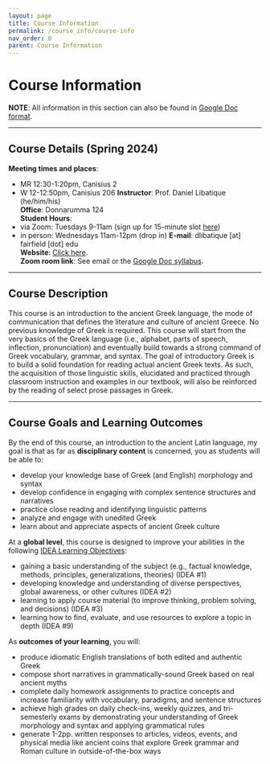 ```yaml
---
layout: page
title: Course Information
permalink: /course_info/course-info
nav_order: 0
parent: Course Information
---
```


# Course Information

**NOTE**: All information in this section can also be found in [Google Doc format](https://docs.google.com/document/d/135wVK8K9Mr6RA9HPohA1RQFsiGG8P01S37LE-kFHNxI/edit?usp=sharing). 

***

## Course Details (Spring 2024)

**Meeting times and places**:  
* MR 12:30-1:20pm, Canisius 2 
* W 12-12:50pm, Canisius 206 
**Instructor**: Prof. Daniel Libatique (he/him/his)  
**Office**: Donnarumma 124  
**Student Hours**:  
* via Zoom: Tuesdays 9-11am (sign up for 15-minute slot [here](https://zcal.co/i/0w7IT80I))
* in person: Wednesdays 11am-12pm (drop in)
**E-mail**: dlibatique [at] fairfield [dot] edu  
**Website**: [Click here](https://libatique.info).  
**Zoom room link**: See email or the [Google Doc syllabus](https://docs.google.com/document/d/135wVK8K9Mr6RA9HPohA1RQFsiGG8P01S37LE-kFHNxI/edit?usp=sharing).

***

## Course Description

This course is an introduction to the ancient Greek language, the mode of communication that defines the literature and culture of ancient Greece. No previous knowledge of Greek is required. This course will start from the very basics of the Greek language (i.e., alphabet, parts of speech, inflection, pronunciation) and eventually build towards a strong command of Greek vocabulary, grammar, and syntax. The goal of introductory Greek is to build a solid foundation for reading actual ancient Greek texts. As such, the acquisition of those linguistic skills, elucidated and practiced through classroom instruction and examples in our textbook, will also be reinforced by the reading of select prose passages in Greek.

***

## Course Goals and Learning Outcomes

By the end of this course, an introduction to the ancient Latin language, my goal is that as far as **disciplinary content** is concerned, you as students will be able to:
* develop your knowledge base of Greek (and English) morphology and syntax
* develop confidence in engaging with complex sentence structures and narratives
* practice close reading and identifying linguistic patterns
* analyze and engage with unedited Greek
* learn about and appreciate aspects of ancient Greek culture

At a **global level**, this course is designed to improve your abilities in the following [IDEA Learning Objectives](https://www.ideaedu.org/idea-notes-on-learning/):
* gaining a basic understanding of the subject (e.g., factual knowledge, methods, principles, generalizations, theories) (IDEA #1)
* developing knowledge and understanding of diverse perspectives, global awareness, or other cultures (IDEA #2)
* learning to apply course material (to improve thinking, problem solving, and decisions) (IDEA #3)
* learning how to find, evaluate, and use resources to explore a topic in depth (IDEA #9)

As **outcomes of your learning**, you will:
* produce idiomatic English translations of both edited and authentic Greek
* compose short narratives in grammatically-sound Greek based on real ancient myths
* complete daily homework assignments to practice concepts and increase familiarity with vocabulary, paradigms, and sentence structures
* achieve high grades on daily check-ins, weekly quizzes, and tri-semesterly exams by demonstrating your understanding of Greek morphology and syntax and applying grammatical rules
* generate 1-2pp. written responses to articles, videos, events, and physical media like ancient coins that explore Greek grammar and Roman culture in outside-of-the-box ways

